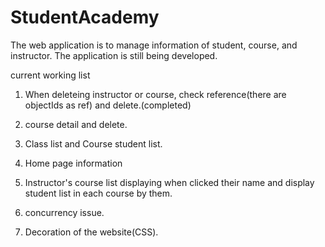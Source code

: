# StudentAcademy
The web application is to manage information of student, course, and instructor. The application is still being developed. 

current working list

1. When deleteing instructor or course, check reference(there are objectIds as ref) and delete.(completed)

2. course detail and delete.
3. Class list and Course student list.
4. Home page information
5. Instructor's course list displaying when clicked their name and display student list in each course by them.
6. concurrency issue.
7. Decoration of the website(CSS).
